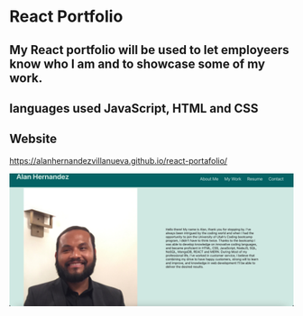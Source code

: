 
#   React Portfolio

## My React portfolio will be used to let employeers know who I am and to showcase some of my work.

## languages used JavaScript, HTML and CSS

## Website

https://alanhernandezvillanueva.github.io/react-portafolio/

<img src="./src/assets/16964E66-9D36-4DEE-A8DE-3739AE55810A.jpeg">